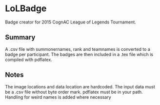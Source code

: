 # LoLBadge
Badge creator for 2015 CognAC League of Legends Tournament.

## Summary
A .csv file with summonernames, rank and teamnames is converted to a badge per participant.
The badges are then included in a .tex file which is compiled with pdflatex.

## Notes
The image locations and data location are hardcoded.
The input data must be a .csv file without byte order mark. 
pdflatex must be in your path.
Handling for weird names is added where necessary
